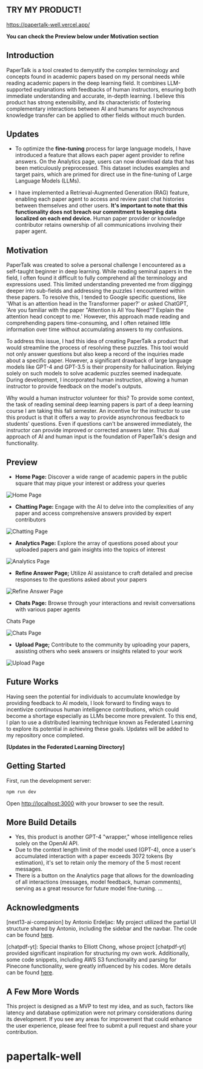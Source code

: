 ## TRY MY PRODUCT!

https://papertalk-well.vercel.app/

**You can check the Preview below under Motivation section**

## Introduction

PaperTalk is a tool created to demystify the complex terminology and concepts found in academic papers based on my personal needs while reading academic papers in the deep learning field. It combines LLM-supported explanations with feedbacks of human instructors, ensuring both immediate understanding and accurate, in-depth learning. I believe this product has strong extensibility, and its characteristic of fostering complementary interactions between AI and humans for asynchronous knowledge transfer can be applied to other fields without much burden.

## Updates

- To optimize the **fine-tuning** process for large language models, I have introduced a feature that allows each paper agent provider to refine answers. On the Analytics page, users can now download data that has been meticulously preprocessed. This dataset includes examples and target pairs, which are primed for direct use in the fine-tuning of Large Language Models (LLMs).

- I have implemented a Retrieval-Augmented Generation (RAG) feature, enabling each paper agent to access and review past chat histories between themselves and other users. **It's important to note that this functionality does not breach our commitment to keeping data localized on each end device.** Human paper provider or knowledge contributor retains ownership of all communications involving their paper agent.

## Motivation

PaperTalk was created to solve a personal challenge I encountered as a self-taught beginner in deep learning. While reading seminal papers in the field, I often found it difficult to fully comprehend all the terminology and expressions used. This limited understanding prevented me from diggingg deeper into sub-fields and addressing the puzzles I encountered within these papers. To resolve this, I tended to Google specific questions, like 'What is an attention head in the Transformer paper?' or asked ChatGPT, 'Are you familiar with the paper "Attention is All You Need"? Explain the attention head concept to me.' However, this approach made reading and comprehending papers time-consuming, and I often retained little information over time without accumulating answers to my confusions.

To address this issue, I had this idea of creating PaperTalk a product that would streamline the process of resolving these puzzles. This tool would not only answer questions but also keep a record of the inquiries made about a specific paper. However, a significant drawback of large language models like GPT-4 and GPT-3.5 is their propensity for hallucination. Relying solely on such models to solve academic puzzles seemed inadequate. During development, I incorporated human instruction, allowing a human instructor to provide feedback on the model's outputs.

Why would a human instructor volunteer for this? To provide some context, the task of reading seminal deep learning papers is part of a deep learning course I am taking this fall semester. An incentive for the instructor to use this product is that it offers a way to provide asynchronous feedback to students' questions. Even if questions can't be answered immediately, the instructor can provide improved or corrected answers later. This dual approach of AI and human input is the foundation of PaperTalk's design and functionality.

## Preview

- **Home Page:** Discover a wide range of academic papers in the public square that may pique your interest or address your queries

![Home Page](public/home_page.png)

- **Chatting Page:** Engage with the AI to delve into the complexities of any paper and access comprehensive answers provided by expert contributors

![Chatting Page](public/chatting_page.png)

- **Analytics Page:** Explore the array of questions posed about your uploaded papers and gain insights into the topics of interest

![Analytics Page](public/comments_page.png)

- **Refine Answer Page;** Utilize AI assistance to craft detailed and precise responses to the questions asked about your papers

![Refine Answer Page](public/refine_page.png)

- **Chats Page:** Browse through your interactions and revisit conversations with various paper agents

Chats Page

![Chats Page](public/chat_page.png)

- **Upload Page;** Contribute to the community by uploading your papers, assisting others who seek answers or insights related to your work

![Upload Page](public/upload_page.png)

## Future Works

Having seen the potential for individuals to accumulate knowledge by providing feedback to AI models, I look forward to finding ways to incentivize continuous human intelligence contributions, which could become a shortage especially as LLMs become more prevalent. To this end, I plan to use a distributed learning technique known as Federated Learning to explore its potential in achieving these goals. Updates will be added to my repository once completed.

**[Updates in the Federated Learning Directory]**

## Getting Started

First, run the development server:

```bash
npm run dev
```

Open [http://localhost:3000](http://localhost:3000) with your browser to see the result.

## More Build Details

- Yes, this product is another GPT-4 "wrapper," whose intelligence relies solely on the OpenAI API.
- Due to the context length limit of the model used (GPT-4), once a user's accumulated interaction with a paper exceeds 3072 tokens (by estimation), it's set to retain only the memory of the 5 most recent messages.
- There is a button on the Analytics page that allows for the downloading of all interactions (messages, model feedback, human comments), serving as a great resource for future model fine-tuning.
  ...

## Acknowledgments

[next13-ai-companion] by Antonio Erdeljac: My project utilized the partial UI structure shared by Antonio, including the sidebar and the navbar. The code can be found [here](https://github.com/AntonioErdeljac/next13-ai-companion).

[chatpdf-yt]: Special thanks to Elliott Chong, whose project [chatpdf-yt] provided significant inspiration for structuring my own work. Additionally, some code snippets, including AWS S3 functionality and parsing for Pinecone functionality, were greatly influenced by his codes. More details can be found [here](https://github.com/elliott-chong/chatpdf-yt).

## A Few More Words

This project is designed as a MVP to test my idea, and as such, factors like latency and database optimization were not primary considerations during its development. If you see any areas for improvement that could enhance the user experience, please feel free to submit a pull request and share your contribution.

# papertalk-well

